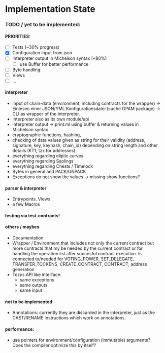 # Implementation State

### TODO / yet to be implemented:

#### PRIORITIES:
- [ ] Tests (~30% progress)
- [x] Configuration Input from json
- [ ] Interpreter output in Michelson syntax (~80%)
  - [ ] use Buffer for better performance
- [ ] Byte handling
- [ ] Views
- [ ] ...

#### interpreter
- input of chain-data (environment, including contracts for the wrapper) -> Einlesen einer JSON/YML Konfigurationsdatei (suche OPAM package)
-> CLI as wrapper of the interpreter.
- Interpreter also as its own module/api
- interpreter output -> print.ml using buffer & returning values in Michelson syntax
- cryptographic functions, hashing,
- checking of data values given as string for their validity (address, signature, key, keyhash, chain_id) depending on string length and other details (KT1, tzx for addresses)
- everything regarding eliptic curves
- everything regarding Saplings 
- everything regarding Chests / Timelock
- Bytes in general and PACK/UNPACK
- Exceptions do not show the values -> missing show functions?

#### parser & interpreter
- Entrypoints, Views
- a few Macros

#### testing via test-contracts!



#### others / maybes
- Documentation
- Wrapper / Environment that includes not only the current contract but more contracts
that my be needed by the current contract or for handling the operation list after succesful contract execution.
Is connected to/needed for VOTING_POWER, SET_DELEGATE, TRANSFER_TOCKENS, CREATE_CONTRACT, CONTRACT, address generation
- Tezos API like interface:
  - same exceptions
  - same outputs
  - same input

#### not to be implemented:
- Annotations: currently they are discarded in the interpreter, just as the CAST/RENAME instructions which work on annotations.


#### performance:
- use pointers for environment/configuration (immutable) arguments? Does the compiler optimize this by itself?
